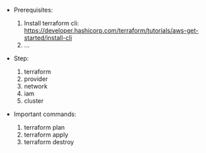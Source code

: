 - Prerequisites:
  1. Install terraform cli: https://developer.hashicorp.com/terraform/tutorials/aws-get-started/install-cli
  2. ...

- Step:
    1. terraform
    2. provider
    3. network
    4. iam
    5. cluster

- Important commands:
    1. terraform plan
    2. terraform apply
    3. terraform destroy
